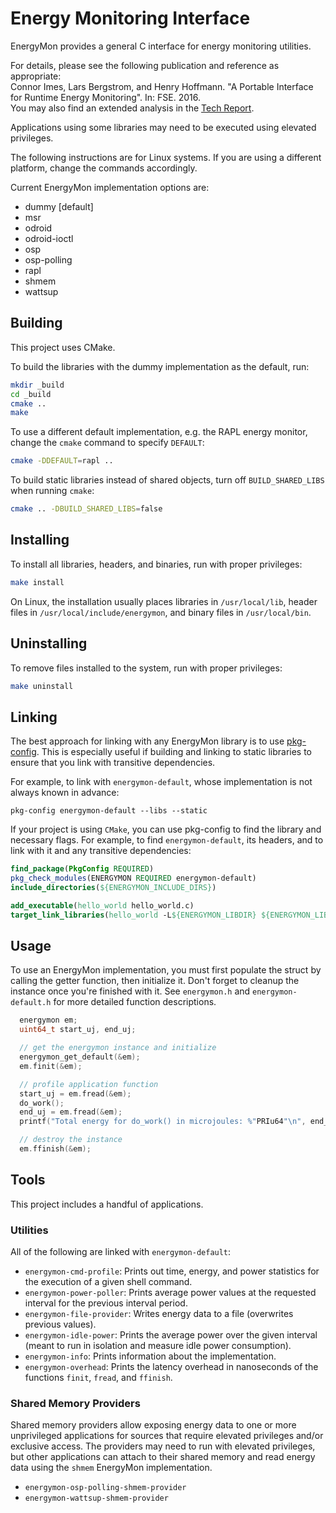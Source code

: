 # Energy Monitoring Interface

EnergyMon provides a general C interface for energy monitoring utilities.

For details, please see the following publication and reference as appropriate:  
Connor Imes, Lars Bergstrom, and Henry Hoffmann.
"A Portable Interface for Runtime Energy Monitoring".
In: FSE. 2016.  
You may also find an extended analysis in the [Tech Report](https://cs.uchicago.edu/research/publications/techreports/TR-2016-08).

Applications using some libraries may need to be executed using elevated
privileges.

The following instructions are for Linux systems.
If you are using a different platform, change the commands accordingly.

Current EnergyMon implementation options are:

* dummy [default]
* msr
* odroid
* odroid-ioctl
* osp
* osp-polling
* rapl
* shmem
* wattsup

## Building

This project uses CMake.

To build the libraries with the dummy implementation as the default, run:

``` sh
mkdir _build
cd _build
cmake ..
make
```

To use a different default implementation, e.g. the RAPL energy monitor, change
the `cmake` command to specify `DEFAULT`:

``` sh
cmake -DDEFAULT=rapl ..
```

To build static libraries instead of shared objects, turn off `BUILD_SHARED_LIBS` when running `cmake`:

``` sh
cmake .. -DBUILD_SHARED_LIBS=false
```

## Installing

To install all libraries, headers, and binaries, run with proper privileges:

``` sh
make install
```

On Linux, the installation usually places
libraries in `/usr/local/lib`,
header files in `/usr/local/include/energymon`, and
binary files in `/usr/local/bin`.

## Uninstalling

To remove files installed to the system, run with proper privileges:

``` sh
make uninstall
```

## Linking

The best approach for linking with any EnergyMon library is to use [pkg-config](http://www.freedesktop.org/wiki/Software/pkg-config/).
This is especially useful if building and linking to static libraries to ensure that you link with transitive dependencies.

For example, to link with `energymon-default`, whose implementation is not always known in advance:

```
pkg-config energymon-default --libs --static
```

If your project is using `CMake`, you can use pkg-config to find the library and necessary flags.
For example, to find `energymon-default`, its headers, and to link with it and any transitive dependencies:

``` cmake
find_package(PkgConfig REQUIRED)
pkg_check_modules(ENERGYMON REQUIRED energymon-default)
include_directories(${ENERGYMON_INCLUDE_DIRS})

add_executable(hello_world hello_world.c)
target_link_libraries(hello_world -L${ENERGYMON_LIBDIR} ${ENERGYMON_LIBRARIES})
```

## Usage

To use an EnergyMon implementation, you must first populate the struct by calling the getter function, then initialize it.
Don't forget to cleanup the instance once you're finished with it.
See `energymon.h` and `energymon-default.h` for more detailed function descriptions.

```C
  energymon em;
  uint64_t start_uj, end_uj;

  // get the energymon instance and initialize
  energymon_get_default(&em);
  em.finit(&em);

  // profile application function
  start_uj = em.fread(&em);
  do_work();
  end_uj = em.fread(&em);
  printf("Total energy for do_work() in microjoules: %"PRIu64"\n", end_uj - start_uj);

  // destroy the instance
  em.ffinish(&em);
```

## Tools

This project includes a handful of applications.

### Utilities

All of the following are linked with `energymon-default`:

* `energymon-cmd-profile`: Prints out time, energy, and power statistics for the execution of a given shell command.
* `energymon-power-poller`: Prints average power values at the requested interval for the previous interval period.
* `energymon-file-provider`: Writes energy data to a file (overwrites previous values).
* `energymon-idle-power`: Prints the average power over the given interval (meant to run in isolation and measure idle power consumption).
* `energymon-info`: Prints information about the implementation.
* `energymon-overhead`: Prints the latency overhead in nanoseconds of the functions `finit`, `fread`, and `ffinish`.

### Shared Memory Providers

Shared memory providers allow exposing energy data to one or more unprivileged applications for sources that require elevated privileges and/or exclusive access.
The providers may need to run with elevated privileges, but other applications can attach to their shared memory and read energy data using the `shmem` EnergyMon implementation.

* `energymon-osp-polling-shmem-provider`
* `energymon-wattsup-shmem-provider`
